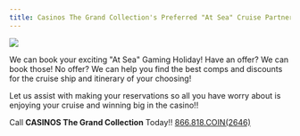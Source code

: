 ```yaml
---
title: Casinos The Grand Collection's Preferred "At Sea" Cruise Partners
---
```

![](/uploads/ctgc-preferred-cruise-partners.jpg)

We can book your exciting "At Sea" Gaming Holiday!  Have an offer? We can book those!  No offer? We can help you find the best comps and discounts for the cruise ship and itinerary of your choosing!

Let us assist with making your reservations so all you have worry about is enjoying your cruise and winning big in the casino!!

Call **CASINOS The Grand Collection** Today!! [866.818.COIN(2646)](tel:18668182646)